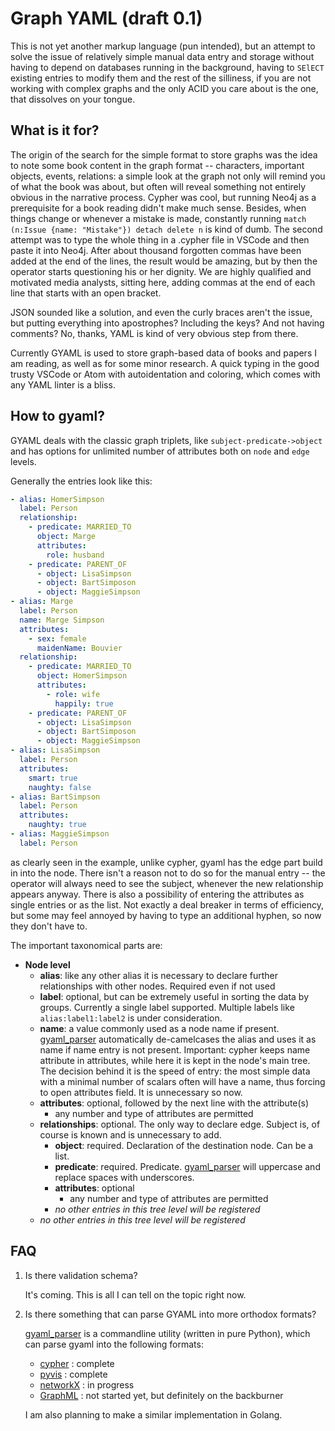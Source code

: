 # Graph YAML (draft 0.1)

This is not yet another markup language (pun intended), but an attempt to solve the issue of relatively simple manual data entry and storage without having to depend on databases running in the background, having to `SElECT` existing entries to modify them and the rest of the silliness, if you are not working with complex graphs and the only ACID you care about is the one, that dissolves on your tongue.

## What is it for?

The origin of the search for the simple format to store graphs was the idea to note some book content in the graph format -- characters, important objects, events, relations: a simple look at the graph not only will remind you of what the book was about, but often will reveal something not entirely obvious in the narrative process. Cypher was cool, but running Neo4j as a prerequisite for a book reading didn't make much sense. Besides, when things change or whenever a mistake is made, constantly running `match (n:Issue {name: "Mistake"}) detach delete n` is kind of dumb. The second attempt was to type the whole thing in a .cypher file in VSCode and then paste it into Neo4j. After about thousand forgotten commas have been added at the end of the lines, the result would be amazing, but by then the operator starts questioning his or her dignity. We are highly qualified and motivated media analysts, sitting here, adding commas at the end of each line that starts with an open bracket.

JSON sounded like a solution, and even the curly braces aren't the issue, but putting everything into apostrophes? Including the keys? And not having comments? No, thanks, YAML is kind of very obvious step from there.

Currently GYAML is used to store graph-based data of books and papers I am reading, as well as for some minor research. A quick typing in the good trusty VSCode or Atom with autoidentation and coloring, which comes with any YAML linter is a bliss. 


## How to gyaml?

GYAML deals with the classic graph triplets, like `subject-predicate->object` and has options for unlimited number of attributes both on `node` and `edge` levels.

Generally the entries look like this:

```yml
- alias: HomerSimpson
  label: Person
  relationship:
    - predicate: MARRIED_TO
      object: Marge
      attributes:
        role: husband
    - predicate: PARENT_OF
      - object: LisaSimpson
      - object: BartSimposon
      - object: MaggieSimpson
- alias: Marge
  label: Person
  name: Marge Simpson
  attributes:
    - sex: female
      maidenName: Bouvier
  relationship:
    - predicate: MARRIED_TO
      object: HomerSimpson
      attributes:
        - role: wife
          happily: true
    - predicate: PARENT_OF
      - object: LisaSimpson
      - object: BartSimposon
      - object: MaggieSimpson
- alias: LisaSimpson
  label: Person
  attributes:
    smart: true
    naughty: false
- alias: BartSimpson
  label: Person
  attributes:
    naughty: true
- alias: MaggieSimpson
  label: Person
```

as clearly seen in the example, unlike cypher, gyaml has the edge part build in into the node. There isn't a reason not to do so for the manual entry -- the operator will always need to see the subject, whenever the new relationship appears anyway. There is also a possibility of entering the attributes as single entries or as the list. Not exactly a deal breaker in terms of efficiency, but some may feel annoyed by having to type an additional hyphen, so now they don't have to.

The important taxonomical parts are:
- **Node level**
  - **alias**: like any other alias it is necessary to declare further relationships with other nodes. Required even if not used
  - **label**: optional, but can be extremely useful in sorting the data by groups. Currently a single label supported. Multiple labels like `alias:label1:label2` is under consideration.
  - **name**: a value commonly used as a node name if present. [gyaml_parser]() automatically de-camelcases the alias and uses it as name if name entry is not present. Important: cypher keeps name attribute in attributes, while here it is kept in the node's main tree. The decision behind it is the speed of entry: the most simple data with a minimal number of scalars often will have a name, thus forcing to open attributes field. It is unnecessary so now.
  - **attributes**: optional, followed by the next line with the attribute(s)
    - any number and type of attributes are permitted
  - **relationships**: optional. The only way to declare edge. Subject is, of course is known and is unnecessary to add.
    - **object**: required. Declaration of the destination node. Can be a list.
    - **predicate**: required. Predicate. [gyaml_parser]() will uppercase and replace spaces with underscores.
    - **attributes**: optional
      - any number and type of attributes are permitted
    - *no other entries in this tree level will be registered*
  - *no other entries in this tree level will be registered*


## FAQ

1. Is there validation schema?
   
   It's coming. This is all I can tell on the topic right now.

2. Is there something that can parse GYAML into more orthodox formats?
   
   [gyaml_parser]() is a commandline utility (written in pure Python), which can parse gyaml into the following formats:
    - [cypher](https://www.opencypher.org/) : complete
    - [pyvis](https://pyvis.readthedocs.io/en/latest/) : complete
    - [networkX](https://networkx.github.io/) : in progress
    - [GraphML](http://graphml.graphdrawing.org/) : not started yet, but definitely on the backburner
  
    I am also planning to make a similar implementation in Golang. 